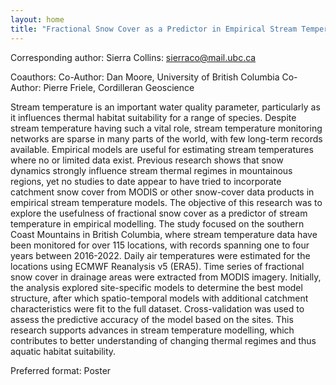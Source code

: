```yaml
---
layout: home
title: "Fractional Snow Cover as a Predictor in Empirical Stream Temperature Modelling"
---
```



Corresponding author: Sierra Collins: sierraco@mail.ubc.ca

Coauthors: Co-Author: Dan Moore, University of British Columbia
 Co-Author: Pierre Friele, Cordilleran Geoscience 

Stream temperature is an important water quality parameter, particularly as it influences thermal habitat suitability for a range of species. Despite stream temperature having such a vital role, stream temperature monitoring networks are sparse in many parts of the world, with few long-term records available. Empirical models are useful for estimating stream temperatures where no or limited data exist. Previous research shows that snow dynamics strongly influence stream thermal regimes in mountainous regions, yet no studies to date appear to have tried to incorporate catchment snow cover from MODIS or other snow-cover data products in empirical stream temperature models. The objective of this research was to explore the usefulness of fractional snow cover as a predictor of stream temperature in empirical modelling. The study focused on the southern Coast Mountains in British Columbia, where stream temperature data have been monitored for over 115 locations, with records spanning one to four years between 2016-2022. Daily air temperatures were estimated for the locations using ECMWF Reanalysis v5 (ERA5). Time series of fractional snow cover in drainage areas were extracted from MODIS imagery. Initially, the analysis explored site-specific models to determine the best model structure, after which spatio-temporal models with additional catchment characteristics were fit to the full dataset. Cross-validation was used to assess the predictive accuracy of the model based on the sites. This research supports advances in stream temperature modelling, which contributes to better understanding of changing thermal regimes and thus aquatic habitat suitability.

Preferred format: Poster
